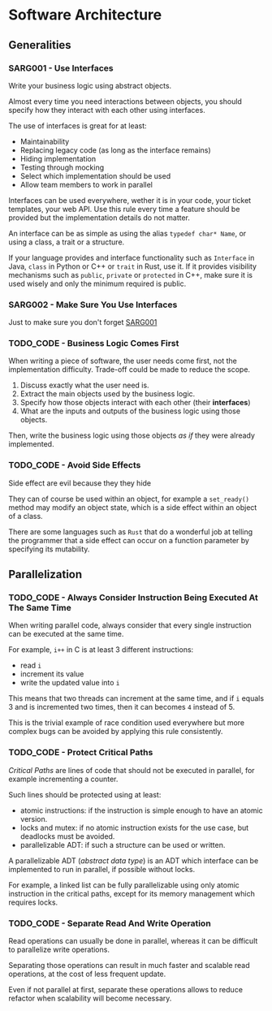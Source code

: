 # Software Architecture

## Generalities

### SARG001 - Use Interfaces

Write your business logic using abstract objects.

Almost every time you need interactions between objects, you should specify how they interact with each other using interfaces.

The use of interfaces is great for at least:

- Maintainability
- Replacing legacy code (as long as the interface remains)
- Hiding implementation
- Testing through mocking
- Select which implementation should be used
- Allow team members to work in parallel

Interfaces can be used everywhere, wether it is in your code, your ticket templates, your web API. Use this rule every time a feature should be provided but the implementation details do not matter.

An interface can be as simple as using the alias `typedef char* Name`, or using a class, a trait or a structure.

If your language provides and interface functionality such as `Interface` in Java, `class` in Python or C++ or `trait` in Rust, use it.
If it provides visibility mechanisms such as `public`, `private` or `protected` in C++, make sure it is used wisely and only the minimum required is public.

### SARG002 - Make Sure You Use Interfaces

Just to make sure you don't forget [SARG001](#sarg001---use-interfaces)

### TODO_CODE - Business Logic Comes First

When writing a piece of software, the user needs come first, not the implementation difficulty. Trade-off could be made to reduce the scope.

1. Discuss exactly what the user need is.
1. Extract the main objects used by the business logic.
1. Specify how those objects interact with each other (their __interfaces__)
1. What are the inputs and outputs of the business logic using those objects.

Then, write the business logic using those objects _as if_ they were already implemented.

### TODO_CODE - Avoid Side Effects

Side effect are evil because they they hide

They can of course be used within an object, for example a `set_ready()` method may modify an object state, which is a side effect within an object of a class.

There are some languages such as `Rust` that do a wonderful job at telling the programmer that a side effect can occur on a function parameter by specifying its mutability.

## Parallelization

### TODO_CODE - Always Consider Instruction Being Executed At The Same Time

When writing parallel code, always consider that every single instruction can be executed at the same time.

For example, `i++` in C is at least 3 different instructions:

- read `i`
- increment its value
- write the updated value into `i`

This means that two threads can increment at the same time, and if `i` equals 3 and is incremented two times, then it can becomes `4` instead of 5.

This is the trivial example of race condition used everywhere but more complex bugs can be avoided by applying this rule consistently.

### TODO_CODE - Protect Critical Paths

_Critical Paths_ are lines of code that should not be executed in parallel, for example incrementing a counter.

Such lines should be protected using at least:

- atomic instructions: if the instruction is simple enough to have an atomic version.
- locks and mutex: if no atomic instruction exists for the use case, but deadlocks must be avoided.
- parallelizable ADT: if such a structure can be used or written.

A parallelizable ADT (_abstract data type_) is an ADT which interface can be implemented to run in parallel, if possible without locks.

For example, a linked list can be fully parallelizable using only atomic instruction in the critical paths, except for its memory management which requires locks.

### TODO_CODE - Separate Read And Write Operation

Read operations can usually be done in parallel, whereas it can be difficult to parallelize write operations.

Separating those operations can result in much faster and scalable read operations, at the cost of less frequent update.

Even if not parallel at first, separate these operations allows to reduce refactor when scalability will become necessary.

